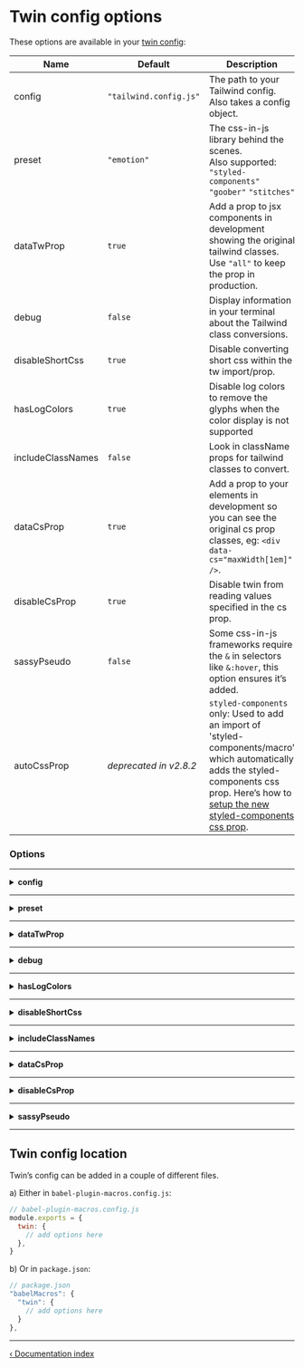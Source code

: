 [](#twin-config-options)

# Twin config options

These options are available in your [twin config](#twin-config-location):

| Name              | Default                | Description                                                                                                                                                                                                                                   |
| ----------------- | ---------------------- | --------------------------------------------------------------------------------------------------------------------------------------------------------------------------------------------------------------------------------------------- |
| config            | `"tailwind.config.js"` | The path to your Tailwind config. Also takes a config object.                                                                                                                                                                                 |
| preset            | `"emotion"`            | The css-in-js library behind the scenes.<br>Also supported: `"styled-components"` `"goober"` `"stitches"`                                                                                                                                     |
| dataTwProp        | `true`                 | Add a prop to jsx components in development showing the original tailwind classes.<br/> Use `"all"` to keep the prop in production.                                                                                                           |
| debug             | `false`                | Display information in your terminal about the Tailwind class conversions.                                                                                                                                                                    |
| disableShortCss   | `true`                 | Disable converting short css within the tw import/prop.                                                                                                                                                                                       |
| hasLogColors      | `true`                 | Disable log colors to remove the glyphs when the color display is not supported                                                                                                                                                               |
| includeClassNames | `false`                | Look in className props for tailwind classes to convert.                                                                                                                                                                                      |
| dataCsProp        | `true`                 | Add a prop to your elements in development so you can see the original cs prop classes, eg: `<div data-cs="maxWidth[1em]" />`.                                                                                                                |
| disableCsProp     | `true`                 | Disable twin from reading values specified in the cs prop.                                                                                                                                                                                    |
| sassyPseudo       | `false`                | Some css-in-js frameworks require the `&` in selectors like `&:hover`, this option ensures it’s added.                                                                                                                                        |
| autoCssProp       | _deprecated in v2.8.2_ | `styled-components` only: Used to add an import of 'styled-components/macro' which automatically adds the styled-components css prop. Here’s how to [setup the new styled-components css prop](https://twinredirect.page.link/auto-css-prop). |

### Options

---

<details>

  <summary><strong>config</strong></summary>

<br />

```js
config: 'tailwind.config.js', // Path to the tailwind config
```

Set a custom location by specifying a path to your tailwind.config.js file.

**Passing in a config**: The config option also accepts a config object:

```js
// babel-plugin-macros.config.js
const tailwindConfig = {
  theme: {
    extend: {
      colors: {
        primary: '#ff0000',
      },
    },
  },
}

module.exports = {
  twin: {
    config: tailwindConfig,
  },
}
```

This can be useful in component libraries, tests, or just to remove the need for a tailwind.config.js file.

**Monorepos / Workspaces**: The tailwind.config.js is commonly added as a shared file in the project root so you may need to add a `path.resolve` on the pathname in the twin config:

```js
// babel-plugin-macros.config.js
const path = require('path')

module.exports = {
  twin: {
    config: path.resolve(__dirname, '../../', 'tailwind.config.js'),
  },
}
```

</details>

---

<details>

  <summary><strong>preset</strong></summary>

<br />

```js
preset: 'emotion', // Set the css-in-js library to use with twin
```

Supports: `'emotion'` / `'styled-components'` / `'goober'` / `'stitches'`.

The preset option primarily assigns the library imports for `css`, `styled` and `GlobalStyles`.

</details>

---

<details>

  <summary><strong>dataTwProp</strong></summary>

<br />

```js
dataTwProp: false, // Set the display of the data-tw prop on jsx elements
```

The `data-tw` prop gets added to your elements while in development so you can see the original tailwind classes:

```js
<div data-tw="bg-black" />
```

If you add the value `all`, twin will add the data-tw prop in production as well as development.

</details>

---

<details>

  <summary><strong>debug</strong></summary>

<br />

```js
debug: true, // Display information about class conversions
```

When debug mode is on, twin displays logs on class conversions.
This feedback only displays in development.

## </details>

---

<details>

  <summary><strong>hasLogColors</strong></summary>

<br />

```js
hasLogColors: false, // Disable log colors (removes those glyphs in your console/overlay)
```

Sometimes the display of errors and suggestions are pretty poor due to lack of support for custom colors. Use this setting to disable the colors so you can actually read the messages.

</details>

---

<details>

  <summary><strong>disableShortCss</strong></summary>

<br />

```js
disableShortCss: false, // Enable converting short css within the tw import/prop
```

When set to `true`, this will throw an error if short css is added within the tw import or tw prop.

Disable short css completely with `dataCsProp: false`.

</details>

---

<details>

  <summary><strong>includeClassNames</strong></summary>

<br />

```js
includeClassNames: true, // Check className props for tailwind classes to convert
```

When a tailwind class is found in a className prop, it’s plucked out, converted and delivered to the css-in-js library.

- Unmatched classes are skipped and preserved within the className
- Suggestions aren’t shown for unmatched classes like they are for the tw prop
- The tw and css props can be used on the same jsx element
- Limitation: classNames with conditional props or variables aren’t touched, eg: `<div className={isBlock && "block"} />`

</details>

---

<details>

  <summary><strong>dataCsProp</strong></summary>

<br />

```js
dataCsProp: false, // JSX prop twin adds that shows the original cs prop classes
```

If you add short css within the `cs` prop then twin will add a `data-cs` prop to preserve the css you added.
This option controls the display of the prop.

Shows in development only.

</details>

---

<details>

  <summary><strong>disableCsProp</strong></summary>

<br />

```js
disableCsProp: true, // Whether to read short css values added in a `cs` prop
```

If you're using the cs prop for something else or don’t want other developers using the feature you can disable it with this option.

</details>

---

<details>

  <summary><strong>sassyPseudo</strong></summary>

<br />

```js
sassyPseudo: true, // Prefix pseudo selectors with a `&`
```

Some css-in-js frameworks require the `&` in selectors like `&:hover`, this option ensures it’s added.

</details>

---

[](#twin-config-location)

## Twin config location

Twin’s config can be added in a couple of different files.

a) Either in `babel-plugin-macros.config.js`:

```js
// babel-plugin-macros.config.js
module.exports = {
  twin: {
    // add options here
  },
}
```

b) Or in `package.json`:

```js
// package.json
"babelMacros": {
  "twin": {
    // add options here
  }
},
```

---

[&lsaquo; Documentation index](https://github.com/ben-rogerson/twin.macro/blob/master/docs/index.md)
